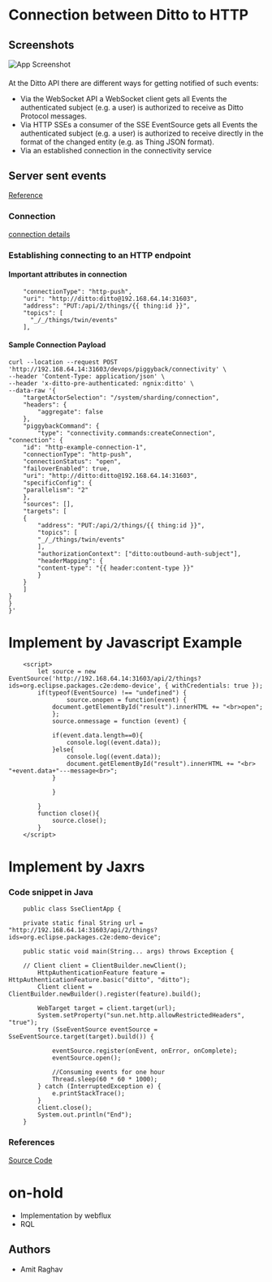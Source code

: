 
# Connection between Ditto to HTTP 

## Screenshots

![App Screenshot](https://www.eclipse.org/ditto/images/ditto-overview-1.png)


#### 
At the Ditto API there are different ways for getting notified of such events:

- Via the WebSocket API a WebSocket client gets all Events the authenticated subject (e.g. a user) is authorized to receive as Ditto Protocol messages.
- Via HTTP SSEs a consumer of the SSE EventSource gets all Events the authenticated subject (e.g. a user) is authorized to receive directly in the format of the changed entity (e.g. as Thing JSON format).
- Via an established connection in the connectivity service

## Server sent events
[Reference](/https://www.eclipse.org/ditto/basic-changenotifications.html "ref")

### Connection
[connection details](https://www.eclipse.org/ditto/docson/index.html#../jsonschema/connection.json$$expand)

### Establishing connecting to an HTTP endpoint
#### Important attributes in connection
        "connectionType": "http-push",
        "uri": "http://ditto:ditto@192.168.64.14:31603",
        "address": "PUT:/api/2/things/{{ thing:id }}",
        "topics": [
          "_/_/things/twin/events"
        ],

#### Sample Connection Payload

    curl --location --request POST 'http://192.168.64.14:31603/devops/piggyback/connectivity' \
    --header 'Content-Type: application/json' \
    --header 'x-ditto-pre-authenticated: ngnix:ditto' \
    --data-raw '{
        "targetActorSelection": "/system/sharding/connection",
        "headers": {
            "aggregate": false
        },
        "piggybackCommand": {
            "type": "connectivity.commands:createConnection",
    "connection": {
        "id": "http-example-connection-1",
        "connectionType": "http-push",
        "connectionStatus": "open",
        "failoverEnabled": true,
        "uri": "http://ditto:ditto@192.168.64.14:31603",
        "specificConfig": {
        "parallelism": "2"
        },
        "sources": [],
        "targets": [
        {
            "address": "PUT:/api/2/things/{{ thing:id }}",
            "topics": [
            "_/_/things/twin/events"
            ],
            "authorizationContext": ["ditto:outbound-auth-subject"],
            "headerMapping": {
            "content-type": "{{ header:content-type }}"
            }
        }
        ]
    }
    }
    }'

# Implement by Javascript Example
        <script>
            let source = new EventSource('http://192.168.64.14:31603/api/2/things?ids=org.eclipse.packages.c2e:demo-device', { withCredentials: true });
            if(typeof(EventSource) !== "undefined") {
                    source.onopen = function(event) {
                document.getElementById("result").innerHTML += "<br>open";
                };
                source.onmessage = function (event) {
                    
                if(event.data.length==0){
                    console.log((event.data));
                }else{
                    console.log((event.data));
                    document.getElementById("result").innerHTML += "<br> "+event.data+"---message<br>";
                }
                    
                }

            }
            function close(){
                source.close();
            }
        </script>

# Implement by Jaxrs
### Code snippet in Java
        public class SseClientApp {

        private static final String url = "http://192.168.64.14:31603/api/2/things?ids=org.eclipse.packages.c2e:demo-device";

        public static void main(String... args) throws Exception {

        // Client client = ClientBuilder.newClient();
            HttpAuthenticationFeature feature = HttpAuthenticationFeature.basic("ditto", "ditto");
            Client client = ClientBuilder.newBuilder().register(feature).build();

            WebTarget target = client.target(url);
            System.setProperty("sun.net.http.allowRestrictedHeaders", "true");
            try (SseEventSource eventSource = SseEventSource.target(target).build()) {

                eventSource.register(onEvent, onError, onComplete);
                eventSource.open();

                //Consuming events for one hour
                Thread.sleep(60 * 60 * 1000);
            } catch (InterruptedException e) {
                e.printStackTrace();
            }
            client.close();
            System.out.println("End");
        }
### References
[Source Code](https://www.baeldung.com/java-ee-jax-rs-sse,"Ref")

# on-hold
- Implementation by webflux
- RQL

## Authors

- Amit Raghav






